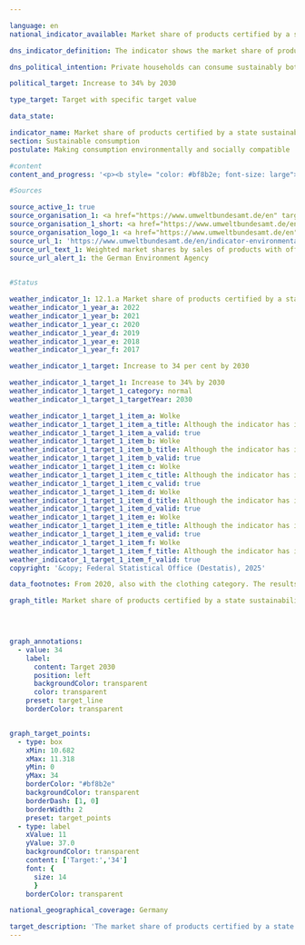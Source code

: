 ```yaml
---

language: en        
national_indicator_available: Market share of products certified by a state sustainability standard        

dns_indicator_definition: The indicator shows the market share of products with voluntary or mandatory sustainability labels (in %) whose award criteria are determined by government bodies. The sustainability labels and products include energy consumption labelling for cars, large household appliances, light bulbs and televisions; organic labels for food; the Green Button for clothing and the Blue Angel for hygiene paper, detergents and cleaning agents.        

dns_political_intention: Private households can consume sustainably both directly and indirectly. On the one hand, their purchasing decisions influence their own environmental footprint, as energy-efficient vehicles or insulated houses require less energy to use and cause lower greenhouse gas emissions. On the other hand, consumers can purchase products that have been manufactured in a particularly sustainable way.        

political_target: Increase to 34% by 2030        

type_target: Target with specific target value        

data_state:         

indicator_name: Market share of products certified by a state sustainability standard        
section: Sustainable consumption        
postulate: Making consumption environmentally and socially compatible        

#content         
content_and_progress: '<p><b style= "color: #bf8b2e; font-size: large">12.1.a Market share of products certified by a state sustainability standard</b><br><br>The indicator represents the market share of products that either achieve the highest tier within their respective product class according to the EU Energy Labelling Scheme (EU-ELS) or are certified with one of the following environmental labels: EU Ecolabel, EU Organic Logo, Blue Angel, or Green Button. While the EU-ELS primarily assesses energy consumption and greenhouse gas emissions, the other environmental labels also cover additional environmental aspects&nbsp;–&nbsp;for example, the use of pesticides or pollution from wastewater containing harmful substances. The aim of the indicator is to demonstrate the extent to which environmentally friendly product variants are replacing conventional products in the market.<br><br>Only a selection of specific product groups is taken into account&nbsp;–&nbsp;among other reasons, because sales data for sustainably certified products are only available to a limited extent. At the same time, this approach is intended to avoid double counting. The data are provided by the German Environment Agency (UBA), which draws upon various sources for the calculation, including surveys conducted by the Gesellschaft für Konsumforschung (GfK). Data comparability over time is limited: first, the product group <i>clothing</i> has only been included in the indicator since 2020; second, changes in the criteria for awarding the EU Energy Label affect comparability. The efficiency classes, which until 2021&nbsp;ranged from A+++&nbsp;to D, were rescaled to a range from A to G for various product groups.<br><br>The indicator covers the consumption domains housing, mobility, clothing, and food. Included are, among others, household appliances such as refrigerators, washing machines, televisions, and air conditioners, as well as lighting products, foodstuffs, sanitary paper, laundry and cleaning agents, and passenger cars. Since the market sizes of the individual product groups vary considerably, the market shares of products with official environmental labels are weighted according to their respective sales volumes. Due to this weighting, the food sector has the greatest influence on the indicator: around 60% of the indicator value is attributable to the share of organic food. Approximately 24% is determined by the share of sustainable passenger cars, and 12% by the clothing product group.<br><br>Weighting by the environmental relevance of each product group is not feasible, as the environmental labels address different categories&nbsp;–&nbsp;such as energy consumption, greenhouse gas emissions, or material use&nbsp;–&nbsp;which cannot be aggregated into a single metric. A comprehensive ecological assessment in the form of a unified environmental footprint is therefore not possible. The indicator records newly placed-on-the-market products in relation to the total market. Behavioural changes through more efficient products&nbsp;–&nbsp;for example, increased consumption (rebound effect)&nbsp;–&nbsp;are not considered. Moreover, the indicator is based on sales values, meaning it does not allow conclusions to be drawn regarding the physical volume of sales, given price differences between conventional and certified products. Changes in the indicator value may therefore also result from price developments within individual product groups.<br><br>In 2022, expenditure on products with official sustainability labels amounted to 49.9&nbsp;billion euros&nbsp;–&nbsp;corresponding to 12.2% of total sales in the product groups considered. In 2012, this share was 3.6%. After the indicator value increased by 4.1&nbsp;percentage points in 2020&nbsp;compared with the previous year, it fell in 2022&nbsp;by 1.1&nbsp;percentage points relative to 2021, and was thus only slightly above the 2020&nbsp;value. If the trend of recent years continues, the politically established target of increasing the market share to at least 34% by 2030&nbsp;is unlikely to be met.<br><br>The increase in 2020&nbsp;was primarily attributable to the sharp rise in the market share of A+&nbsp;passenger cars, which&nbsp;–&nbsp;as a result of government incentive schemes&nbsp;–&nbsp;rose from 10.0% to 27.5%. In 2022, this market share stood at 31.2%. The market share of organic food was 6.3% in 2022, below the previous peak of 7.0% in 2021. In the clothing product group, the market share of sustainable products reached only 0.2% in 2022.<br><br>In several other product groups, the market shares of certified products are significantly higher, for example washing machines (96%), lighting products (76%), cooker hoods (60%), and tumble dryers (58%). However, due to their relatively low sales volumes in comparison with the total market, these high shares have only a minor impact on the overall indicator. The inclusion of the clothing product group with the <i>Green Button</i> label in 2020&nbsp;affects the comparability of the data before and after 2020&nbsp;relatively strongly, owing to its high weighting factor. Without taking the clothing product group into account, the indicator value in 2022&nbsp;would be approximately 14%.</p>'                

#Sources        

source_active_1: true
source_organisation_1: <a href="https://www.umweltbundesamt.de/en" target="_blank" onclick="return confirm_alert('the German Environment Agency', 'En')">German Environment Agency</a>
source_organisation_1_short: <a href="https://www.umweltbundesamt.de/en" target="_blank" onclick="return confirm_alert('the German Environment Agency', 'En')">German Environment Agency</a>
source_organisation_logo_1: <a href="https://www.umweltbundesamt.de/en" target="_blank" onclick="return confirm_alert('the German Environment Agency', 'En')"><img src="https://dns-indikatoren.de/public/OrgImgEn/uba.png" alt="German Environment Agency" title=" Click here to visit the homepage of the organizationGerman Environment Agency" style="height:60px; width:148px; border:transparent"/></a>
source_url_1: 'https://www.umweltbundesamt.de/en/indicator-environmentally-friendly-consumption'
source_url_text_1: Weighted market shares by sales of products with official eco-labels
source_url_alert_1: the German Environment Agency
        

#Status        

weather_indicator_1: 12.1.a Market share of products certified by a state sustainability standard
weather_indicator_1_year_a: 2022
weather_indicator_1_year_b: 2021
weather_indicator_1_year_c: 2020
weather_indicator_1_year_d: 2019
weather_indicator_1_year_e: 2018
weather_indicator_1_year_f: 2017

weather_indicator_1_target: Increase to 34 per cent by 2030

weather_indicator_1_target_1: Increase to 34% by 2030
weather_indicator_1_target_1_category: normal
weather_indicator_1_target_1_targetYear: 2030

weather_indicator_1_target_1_item_a: Wolke
weather_indicator_1_target_1_item_a_title: Although the indicator has in 2022 been moving in the desired direction toward the target, if the trend had to continued, the target would have been missed in the target year by more than 20% of the difference between the target value and the value at that time.
weather_indicator_1_target_1_item_a_valid: true
weather_indicator_1_target_1_item_b: Wolke
weather_indicator_1_target_1_item_b_title: Although the indicator has in 2021 been moving in the desired direction toward the target, if the trend had to continued, the target would have been missed in the target year by more than 20% of the difference between the target value and the value at that time.
weather_indicator_1_target_1_item_b_valid: true
weather_indicator_1_target_1_item_c: Wolke
weather_indicator_1_target_1_item_c_title: Although the indicator has in 2020 been moving in the desired direction toward the target, if the trend had to continued, the target would have been missed in the target year by more than 20% of the difference between the target value and the value at that time.
weather_indicator_1_target_1_item_c_valid: true
weather_indicator_1_target_1_item_d: Wolke
weather_indicator_1_target_1_item_d_title: Although the indicator has in 2019 been moving in the desired direction toward the target, if the trend had to continued, the target would have been missed in the target year by more than 20% of the difference between the target value and the value at that time.
weather_indicator_1_target_1_item_d_valid: true
weather_indicator_1_target_1_item_e: Wolke
weather_indicator_1_target_1_item_e_title: Although the indicator has in 2018 been moving in the desired direction toward the target, if the trend had to continued, the target would have been missed in the target year by more than 20% of the difference between the target value and the value at that time.
weather_indicator_1_target_1_item_e_valid: true
weather_indicator_1_target_1_item_f: Wolke
weather_indicator_1_target_1_item_f_title: Although the indicator has in 2017 been moving in the desired direction toward the target, if the trend had to continued, the target would have been missed in the target year by more than 20% of the difference between the target value and the value at that time.
weather_indicator_1_target_1_item_f_valid: true        
copyright: '&copy; Federal Statistical Office (Destatis), 2025'        

data_footnotes: From 2020, also with the clothing category. The results from 2020 onwards are therefore only comparable with previous years to a limited extent.<br>• From 2021, revised EU energy  labelling for various product groups. The results from 2021 are therefore only comparable with previous years to a limited extent.        

graph_title: Market share of products certified by a state sustainability standard        

        


graph_annotations:
  - value: 34
    label:
      content: Target 2030
      position: left
      backgroundColor: transparent
      color: transparent
    preset: target_line
    borderColor: transparent        


graph_target_points:
  - type: box
    xMin: 10.682
    xMax: 11.318
    yMin: 0
    yMax: 34
    borderColor: "#bf8b2e"
    backgroundColor: transparent
    borderDash: [1, 0]
    borderWidth: 2
    preset: target_points
  - type: label
    xValue: 11
    yValue: 37.0
    backgroundColor: transparent
    content: ['Target:','34']
    font: {
      size: 14
      }
    borderColor: transparent                

national_geographical_coverage: Germany        

target_description: 'The market share of products certified by a state sustainability standard should be increased to at least 34% by 2030.<br>• According to the target formulation, if the average trend observed between 2017&nbsp;and 2022&nbsp;continues, the politically defined target will be substantially missed. Indicator 12.1.a is therefore assessed as <b>cloud</b> for 2022.<br><br><a href="https://dns-indikatoren.de/en/status"><img src="https://sdg-indikatoren.de/public/Wettersymbole/Wolke.png" title="Although the indicator has in 2022&nbsp;been moving in the desired direction toward the target, if the trend had to continued, the target would have been missed in the target year by more than 20% of the difference between the target value and the value at that time." alt="Weathersymbol: cloud"/></a>'        
---
```


